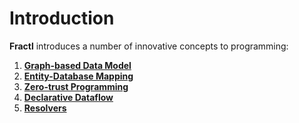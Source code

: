 # Introduction

**Fractl** introduces a number of innovative concepts to programming:

1. **[Graph-based Data Model](docs/concepts/data-model.md)**
2. **[Entity-Database Mapping](docs/concepts/entity-db-mapping.md)**
3. **[Zero-trust Programming](docs/concepts/zero-trust-programming.md)**
4. **[Declarative Dataflow](docs/concepts/declarative-dataflow.md)**
5. **[Resolvers](docs/concepts/resolvers.md)**

